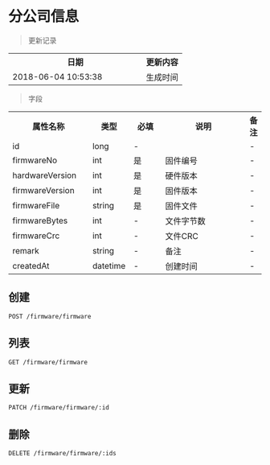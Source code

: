 # 分公司信息

> 更新记录

<table>
    <tr>
        <th style="width:250px;">日期</th>
        <th>更新内容</th>
    </tr>
    <tr>
        <td>2018-06-04 10:53:38</td>
        <td>生成时间</td>
    </tr>
</table>

> 字段

<table>
    <tr>
        <th style="width:150px;">属性名称</th>
        <th style="width:60px;">类型</th>
        <th style="width:60px;">必填</th>
        <th style="width:200px;">说明</th>
        <th>备注</th>
    </tr>
    <tr>
        <td>id</td>
        <td>long</td>
        <td>-</td>
        <td></td>
        <td>-</td>
    </tr>
    <tr>
        <td>firmwareNo</td>
        <td>int</td>
        <td>是</td>
        <td>固件编号</td>
        <td>-</td>
    </tr>
    <tr>
        <td>hardwareVersion</td>
        <td>int</td>
        <td>是</td>
        <td>硬件版本</td>
        <td>-</td>
    </tr>
    <tr>
        <td>firmwareVersion</td>
        <td>int</td>
        <td>是</td>
        <td>固件版本</td>
        <td>-</td>
    </tr>
    <tr>
        <td>firmwareFile</td>
        <td>string</td>
        <td>是</td>
        <td>固件文件</td>
        <td>-</td>
    </tr>
    <tr>
        <td>firmwareBytes</td>
        <td>int</td>
        <td>-</td>
        <td>文件字节数</td>
        <td>-</td>
    </tr>
    <tr>
        <td>firmwareCrc</td>
        <td>int</td>
        <td>-</td>
        <td>文件CRC</td>
        <td>-</td>
    </tr>
    <tr>
        <td>remark</td>
        <td>string</td>
        <td>-</td>
        <td>备注</td>
        <td>-</td>
    </tr>   
    <tr>
        <td>createdAt</td>
        <td>datetime</td>
        <td>-</td>
        <td>创建时间</td>
        <td>-</td>
    </tr>   
</table>

## 创建

```
POST /firmware/firmware
```

## 列表

```
GET /firmware/firmware
```

## 更新

```
PATCH /firmware/firmware/:id
```

## 删除

```
DELETE /firmware/firmware/:ids
```